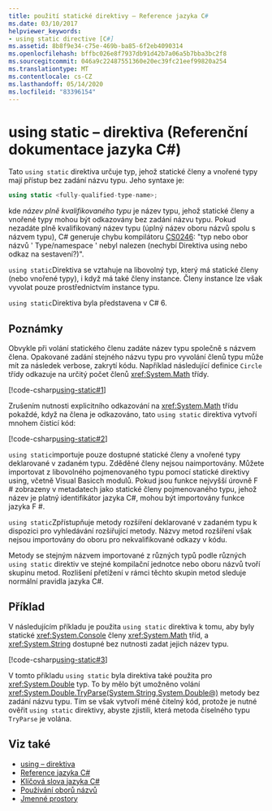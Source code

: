 ```yaml
---
title: použití statické direktivy – Reference jazyka C#
ms.date: 03/10/2017
helpviewer_keywords:
- using static directive [C#]
ms.assetid: 8b8f9e34-c75e-469b-ba85-6f2eb4090314
ms.openlocfilehash: bffbc026e8f7937db91d42b7a06a5b7bba3bc2f8
ms.sourcegitcommit: 046a9c22487551360e20ec39fc21eef99820a254
ms.translationtype: MT
ms.contentlocale: cs-CZ
ms.lasthandoff: 05/14/2020
ms.locfileid: "83396154"
---
```

# <a name="using-static-directive-c-reference"></a>using static – direktiva (Referenční dokumentace jazyka C#)

Tato `using static` direktiva určuje typ, jehož statické členy a vnořené typy mají přístup bez zadání názvu typu. Jeho syntaxe je:

```csharp
using static <fully-qualified-type-name>;
```

kde *název plně kvalifikovaného typu* je název typu, jehož statické členy a vnořené typy mohou být odkazovány bez zadání názvu typu. Pokud nezadáte plně kvalifikovaný název typu (úplný název oboru názvů spolu s názvem typu), C# generuje chybu kompilátoru [CS0246](../compiler-messages/cs0246.md): "typ nebo obor názvů ' Type/namespace ' nebyl nalezen (nechybí Direktiva using nebo odkaz na sestavení?)".

`using static`Direktiva se vztahuje na libovolný typ, který má statické členy (nebo vnořené typy), i když má také členy instance. Členy instance lze však vyvolat pouze prostřednictvím instance typu.

`using static`Direktiva byla představena v C# 6.

## <a name="remarks"></a>Poznámky

Obvykle při volání statického členu zadáte název typu společně s názvem člena. Opakované zadání stejného názvu typu pro vyvolání členů typu může mít za následek verbose, zakrytí kódu. Například následující definice `Circle` třídy odkazuje na určitý počet členů <xref:System.Math> třídy.

[!code-csharp[using-static#1](~/samples/snippets/csharp/language-reference/keywords/using/using-static1.cs#1)]

Zrušením nutnosti explicitního odkazování na <xref:System.Math> třídu pokaždé, když na člena je odkazováno, tato `using static` direktiva vytvoří mnohem čisticí kód:

[!code-csharp[using-static#2](~/samples/snippets/csharp/language-reference/keywords/using/using-static2.cs#1)]

`using static`importuje pouze dostupné statické členy a vnořené typy deklarované v zadaném typu.  Zděděné členy nejsou naimportovány.  Můžete importovat z libovolného pojmenovaného typu pomocí statické direktivy using, včetně Visual Basicch modulů.  Pokud jsou funkce nejvyšší úrovně F # zobrazeny v metadatech jako statické členy pojmenovaného typu, jehož název je platný identifikátor jazyka C#, mohou být importovány funkce jazyka F #.

 `using static`Zpřístupňuje metody rozšíření deklarované v zadaném typu k dispozici pro vyhledávání rozšiřující metody.  Názvy metod rozšíření však nejsou importovány do oboru pro nekvalifikované odkazy v kódu.

 Metody se stejným názvem importované z různých typů podle různých `using static` direktiv ve stejné kompilační jednotce nebo oboru názvů tvoří skupinu metod.  Rozlišení přetížení v rámci těchto skupin metod sleduje normální pravidla jazyka C#.

## <a name="example"></a>Příklad

V následujícím příkladu je použita `using static` direktiva k tomu, aby byly statické <xref:System.Console> členy <xref:System.Math> tříd, a <xref:System.String> dostupné bez nutnosti zadat jejich název typu.

[!code-csharp[using-static#3](~/samples/snippets/csharp/language-reference/keywords/using/using-static3.cs)]

V tomto příkladu `using static` byla direktiva také použita pro <xref:System.Double> typ. To by mělo být umožněno volání <xref:System.Double.TryParse(System.String,System.Double@)> metody bez zadání názvu typu. Tím se však vytvoří méně čitelný kód, protože je nutné ověřit `using static` direktivy, abyste zjistili, která metoda číselného typu `TryParse` je volána.

## <a name="see-also"></a>Viz také

- [using – direktiva](using-directive.md)
- [Reference jazyka C#](../index.md)
- [Klíčová slova jazyka C#](index.md)
- [Používání oborů názvů](../../programming-guide/namespaces/using-namespaces.md)
- [Jmenné prostory](../../programming-guide/namespaces/index.md)
